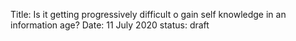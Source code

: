 Title: Is it getting progressively difficult o gain self knowledge in an information age?
Date: 11 July 2020
status: draft


